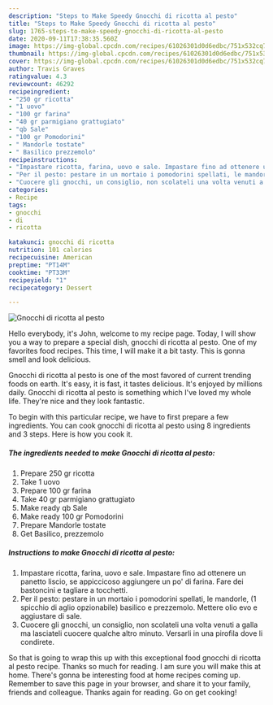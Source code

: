 ```yaml
---
description: "Steps to Make Speedy Gnocchi di ricotta al pesto"
title: "Steps to Make Speedy Gnocchi di ricotta al pesto"
slug: 1765-steps-to-make-speedy-gnocchi-di-ricotta-al-pesto
date: 2020-09-11T17:38:35.560Z
image: https://img-global.cpcdn.com/recipes/61026301d0d6edbc/751x532cq70/gnocchi-di-ricotta-al-pesto-recipe-main-photo.jpg
thumbnail: https://img-global.cpcdn.com/recipes/61026301d0d6edbc/751x532cq70/gnocchi-di-ricotta-al-pesto-recipe-main-photo.jpg
cover: https://img-global.cpcdn.com/recipes/61026301d0d6edbc/751x532cq70/gnocchi-di-ricotta-al-pesto-recipe-main-photo.jpg
author: Travis Graves
ratingvalue: 4.3
reviewcount: 46292
recipeingredient:
- "250 gr ricotta"
- "1 uovo"
- "100 gr farina"
- "40 gr parmigiano grattugiato"
- "qb Sale"
- "100 gr Pomodorini"
- " Mandorle tostate"
- " Basilico prezzemolo"
recipeinstructions:
- "Impastare ricotta, farina, uovo e sale. Impastare fino ad ottenere un panetto liscio, se appiccicoso aggiungere un po&#39; di farina. Fare dei bastoncini e tagliare a tocchetti."
- "Per il pesto: pestare in un mortaio i pomodorini spellati, le mandorle, (1 spicchio di aglio opzionabile) basilico e prezzemolo. Mettere olio evo e aggiustare di sale."
- "Cuocere gli gnocchi, un consiglio, non scolateli una volta venuti a galla ma lasciateli cuocere qualche altro minuto. Versarli in una pirofila dove li condirete."
categories:
- Recipe
tags:
- gnocchi
- di
- ricotta

katakunci: gnocchi di ricotta 
nutrition: 101 calories
recipecuisine: American
preptime: "PT14M"
cooktime: "PT33M"
recipeyield: "1"
recipecategory: Dessert

---
```



![Gnocchi di ricotta al pesto](https://img-global.cpcdn.com/recipes/61026301d0d6edbc/751x532cq70/gnocchi-di-ricotta-al-pesto-recipe-main-photo.jpg)

Hello everybody, it's John, welcome to my recipe page. Today, I will show you a way to prepare a special dish, gnocchi di ricotta al pesto. One of my favorites food recipes. This time, I will make it a bit tasty. This is gonna smell and look delicious.



Gnocchi di ricotta al pesto is one of the most favored of current trending foods on earth. It's easy, it is fast, it tastes delicious. It's enjoyed by millions daily. Gnocchi di ricotta al pesto is something which I've loved my whole life. They're nice and they look fantastic.


To begin with this particular recipe, we have to first prepare a few ingredients. You can cook gnocchi di ricotta al pesto using 8 ingredients and 3 steps. Here is how you cook it.

<!--inarticleads1-->

##### The ingredients needed to make Gnocchi di ricotta al pesto:

1. Prepare 250 gr ricotta
1. Take 1 uovo
1. Prepare 100 gr farina
1. Take 40 gr parmigiano grattugiato
1. Make ready qb Sale
1. Make ready 100 gr Pomodorini
1. Prepare  Mandorle tostate
1. Get  Basilico, prezzemolo




<!--inarticleads2-->

##### Instructions to make Gnocchi di ricotta al pesto:

1. Impastare ricotta, farina, uovo e sale. Impastare fino ad ottenere un panetto liscio, se appiccicoso aggiungere un po&#39; di farina. Fare dei bastoncini e tagliare a tocchetti.
1. Per il pesto: pestare in un mortaio i pomodorini spellati, le mandorle, (1 spicchio di aglio opzionabile) basilico e prezzemolo. Mettere olio evo e aggiustare di sale.
1. Cuocere gli gnocchi, un consiglio, non scolateli una volta venuti a galla ma lasciateli cuocere qualche altro minuto. Versarli in una pirofila dove li condirete.




So that is going to wrap this up with this exceptional food gnocchi di ricotta al pesto recipe. Thanks so much for reading. I am sure you will make this at home. There's gonna be interesting food at home recipes coming up. Remember to save this page in your browser, and share it to your family, friends and colleague. Thanks again for reading. Go on get cooking!
